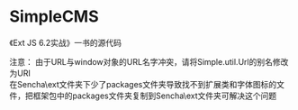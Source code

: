 # SimpleCMS
《Ext JS 6.2实战》一书的源代码

注意：
由于URL与window对象的URL名字冲突，请将Simple.util.Url的别名修改为URI<br/>
在Sencha\ext文件夹下少了packages文件夹导致找不到扩展类和字体图标的文件，把框架包中的packages文件夹复制到Sencha\ext文件夹可解决这个问题
